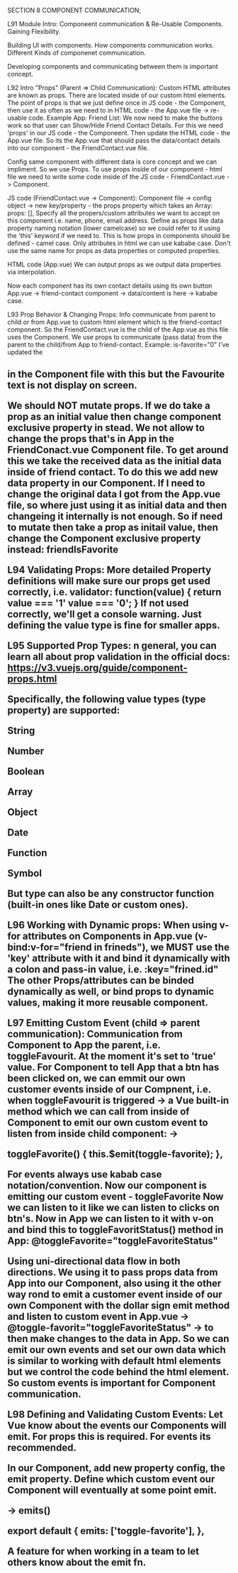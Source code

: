 SECTION 8 COMPONENT COMMUNICATION;

L91 Module Intro:
Componeent communication & Re-Usable Components.
Gaining Flexibility.

Building UI with components.
How components communication works.
Different Kinds of componenet communication.

Developing components and communicating between them is important concept.

L92 Intro "Props" (Parent => Child Communication):
Custom HTML attributes are known as props. There are located inside of our custom html elements.
The point of props is that we just define once in JS code - the Component, then use it as often as we need to in HTML code - the App.vue file -> re-usable code.
Example App: Friend List:
We now need to make the buttons work so that user can Show/Hide Friend Contact Details. For this we need 'props' in our JS code - the Componeent. Then update the HTML code - the App.vue file. So its the App.vue that should pass the data/contact details into our component - the FriendContact.vue file.

Config same component with different data is core concept and we can impliment. So we use Props.
To use props inside of our component - html file we need to write some code inside of the JS code - FriendContact.vue -> Component.

JS code (FriendContact.vue -> Component):
Component file -> config object -> new key/property - the props property which takes an Array: props: [],
Specify all the propers/custom attributes we want to accept on this component i.e. name, phone, email address. Define as props like data property naming notation (lower camelcase) so we could refer to it using the 'this' keyword if we need to. This is how props in components should be defined - camel case. Only attributes in html we can use kababe case.
Don't use the same name for props as data properties or computed properties.

HTML code (App.vue)
We can output props as we output data properties via interpolation.

Now each component has its own contact details using its own button
App.vue -> friend-contact component -> data/content is here -> kababe case.

L93 Prop Behavior & Changing Props:
Info communicate from parent to child or from App.vue to <friend-contact></friend-contact> custom html element which is the friend-contact component.
So the FriendContact.vue is the child of the App.vue as this file uses the <friend-contact> Component.
We use props to communicate (pass data) from the parent to the child/from App to friend-contact.
Example: is-favorite="0"
I've updated the <h2> in the Component file with this but the Favourite text is not display on screen.

We should NOT mutate props. If we do take a prop as an initial value then change component exclusive property in stead. We not allow to change the props that's in App in the FriendConact.vue Component file. To get around this we take the received data as the initial data inside of friend contact. To do this we add new data property in our Component.
If I need to change the original data I got from the App.vue file, so where just using it as initial data and then changeing it internally is not enough. So if need to mutate then take a prop as initail value, then change the Component exclusive property instead: friendIsFavorite

L94 Validating Props:
More detailed Property definitions will make sure our props get used correctly, i.e. validator: function(value) {
return value === '1' value === '0';
}
If not used correctly, we'll get a console warning. Just defining the value type is fine for smaller apps.

L95 Supported Prop Types:
n general, you can learn all about prop validation in the official docs: https://v3.vuejs.org/guide/component-props.html

Specifically, the following value types (type property) are supported:

String

Number

Boolean

Array

Object

Date

Function

Symbol

But type can also be any constructor function (built-in ones like Date or custom ones).

L96 Working with Dynamic props:
When using v-for attributes on Components in App.vue (v-bind:v-for="friend in frineds"), we MUST use the 'key' attribute with it and bind it dynamically with a colon and pass-in value, i.e. :key="frined.id"
The other Props/attributes can be binded dynamically as well, or bind props to dynamic values, making it more reusable component.

L97 Emitting Custom Event (child => parent communication):
Communication from Component to App the parent, i.e. toggleFavourit. At the moment it's set to 'true' value.
For Component to tell App that a btn has been clicked on, we can emmit our own customer events inside of our Compnent, i.e. when toggleFavourit is triggered -> a Vue built-in method which we can call from inside of Component to emit our own custom event to listen from inside child component:
->

toggleFavorite() {
this.$emit(toggle-favorite);
},

For events always use kabab case notation/convention. Now our component is emitting our custom event - toggleFavorite
Now we can listen to it like we can listen to clicks on btn's. Now in App we can listen to it with v-on and bind this to toggleFavoritStatus() method in App:
@toggleFavorite="toggleFavoriteStatus"

Using uni-directional data flow in both directions. We using it to pass props data from App into our Component, also using it the other way rond to emit a customer event inside of our own Component with the dollar sign emit method and listen to custom event in App.vue -> @toggle-favorit="toggleFavoriteStatus" -> to then make changes to the data in App. So we can emit our own events and set our own data which is similar to working with default html elements but we control the code behind the html element. So custom events is important for Component communication.

L98 Defining and Validating Custom Events:
Let Vue know about the events our Components will emit. For props this is required. For events its recommended.

In our Component, add new property config, the emit property. Define which custom event our Component will eventually at some point emit.

-> emits()

export default {
emits: ['toggle-favorite'],
},

A feature for when working in a team to let others know about the emit fn.
